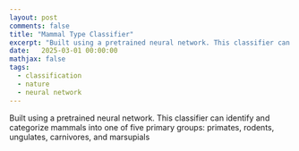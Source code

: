 ```yaml
---
layout: post
comments: false
title: "Mammal Type Classifier"
excerpt: "Built using a pretrained neural network. This classifier can identify and categorize mammals into one of five primary groups: primates, rodents, ungulates, carnivores, and marsupials"
date:   2025-03-01 00:00:00
mathjax: false
tags: 
  - classification
  - nature
  - neural network
---
```


Built using a pretrained neural network. This classifier can identify and categorize mammals into one of five primary groups: primates, rodents, ungulates, carnivores, and marsupials